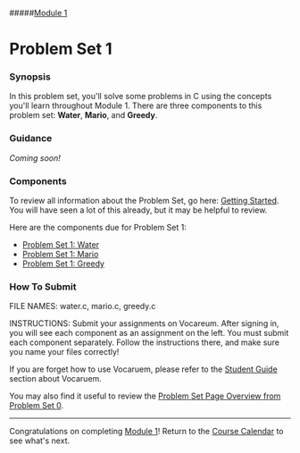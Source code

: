 #####[Module 1](../..)

# Problem Set 1

### Synopsis
In this problem set, you'll solve some problems in C using the concepts you'll learn throughout Module 1. There are three components to this problem set: **Water**, **Mario**, and **Greedy**.

### Guidance
_Coming soon!_

### Components
To review all information about the Problem Set, go here: <a href="http://cdn.cs50.net/2015/fall/psets/1/pset1/pset1.html#getting_started" target="_blank">Getting Started</a>. You will have seen a lot of this already, but it may be helpful to review.

Here are the components due for Problem Set 1:
* <a href="http://cdn.cs50.net/2015/fall/psets/1/pset1/pset1.html#smart_water" target="_blank">Problem Set 1: Water</a>
* <a href="http://cdn.cs50.net/2015/fall/psets/1/pset1/pset1.html#itsa_mario" target="_blank">Problem Set 1: Mario</a>
* <a href="http://cdn.cs50.net/2015/fall/psets/1/pset1/pset1.html#time_for_change" target="_blank">Problem Set 1: Greedy</a>


### How To Submit 

FILE NAMES: water.c, mario.c, greedy.c

INSTRUCTIONS: Submit your assignments on Vocareum. After signing in, you will see each component as an assignment on the left. You must submit each component separately. Follow the instructions there, and make sure you name your files correctly!

If you are forget how to use Vocaruem, please refer to the <a href="https://docs.google.com/document/d/19HIMxU_RtVV0PcGpuL71KmAoQh-KTgyPGpWWLcmwo58/edit?usp=sharing" target="_blank">Student Guide</a> section about Vocaruem.

You may also find it useful to review the <a href="https://github.com/Launch-Code/cs50x-live-2016/blob/master/calendar/module0/problem-set/README.md" target="_blank">Problem Set Page Overview from Problem Set 0</a>.

***
Congratulations on completing [Module 1](../..)! Return to the [Course Calendar](../../../../..) to see what's next.
